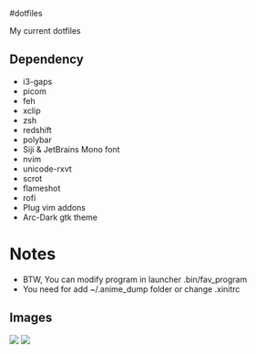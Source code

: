 #dotfiles

My current dotfiles

## Dependency 

- i3-gaps
- picom
- feh
- xclip
- zsh
- redshift
- polybar
- Siji & JetBrains Mono font
- nvim
- unicode-rxvt
- scrot
- flameshot
- rofi
- Plug vim addons
- Arc-Dark gtk theme

# Notes
- BTW, You can modify program in launcher .bin/fav\_program 
- You need for add ~/.anime\_dump folder or change .xinitrc

## Images

![](https://i.ibb.co/XVQNsHk/Screenshot-20210209-152345.png)
![](https://i.ibb.co/Ytf9SX2/Screenshot-20210209-153215.png)
